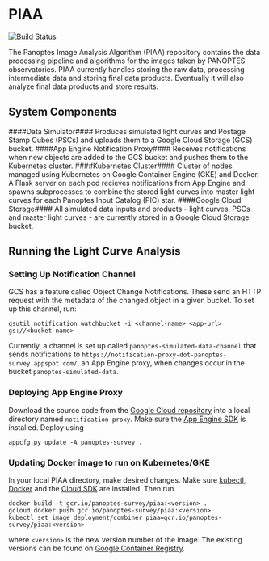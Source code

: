 PIAA
====

[![Build Status](https://travis-ci.org/panoptes/PIAA.svg?branch=master)](https://travis-ci.org/panoptes/PIAA)

The Panoptes Image Analysis Algorithm (PIAA) repository contains the data processing pipeline and algorithms for the images taken by PANOPTES observatories. PIAA currently handles storing the raw data, processing intermediate data and storing final data products. Eventually it will also analyze final data products and store results. 

## System Components

####Data Simulator####
Produces simulated light curves and Postage Stamp Cubes (PSCs) and uploads them to a Google Cloud Storage (GCS) bucket.
####App Engine Notification Proxy####
Receives notifications when new objects are added to the GCS bucket and pushes them to the Kubernetes cluster.
####Kubernetes Cluster####
Cluster of nodes managed using Kubernetes on Google Container Engine (GKE) and Docker. A Flask server on each pod recieves notifications from App Engine and spawns subprocesses to combine the stored light curves into master light curves for each Panoptes Input Catalog (PIC) star.
####Google Cloud Storage####
All simulated data inputs and products - light curves, PSCs and master light curves - are currently stored in a Google Cloud Storage bucket.


## Running the Light Curve Analysis

### Setting Up Notification Channel

GCS has a feature called Object Change Notifications. These send an HTTP request with the metadata of the changed object in a given bucket. To set up this channel, run:
~~~
gsutil notification watchbucket -i <channel-name> <app-url> gs://<bucket-name>
~~~
Currently, a channel is set up called `panoptes-simulated-data-channel` that sends notifications to  `https://notification-proxy-dot-panoptes-survey.appspot.com/`, an App Engine proxy, when changes occur in the bucket `panoptes-simulated-data`.

### Deploying App Engine Proxy

Download the source code from the [Google Cloud repository](https://pantheon.corp.google.com/code/develop/browse/notification-proxy/master?project=panoptes-survey) into a local directory named `notification-proxy`. Make sure the [App Engine SDK](https://cloud.google.com/appengine/downloads#Google_App_Engine_SDK_for_Python) is installed. Deploy using 
~~~
appcfg.py update -A panoptes-survey .
~~~

### Updating Docker image to run on Kubernetes/GKE

In your local PIAA directory, make desired changes. Make sure [kubectl](http://kubernetes.io/docs/user-guide/prereqs/), [Docker](https://docs.docker.com/) and the [Cloud SDK](https://cloud.google.com/sdk/docs/quickstarts) are installed. Then run
~~~
docker build -t gcr.io/panoptes-survey/piaa:<version> .
gcloud docker push gcr.io/panoptes-survey/piaa:<version>
kubectl set image deployment/combiner piaa=gcr.io/panoptes-survey/piaa:<version>
~~~
where `<version>` is the new version number of the image. The existing versions can be found on [Google Container Registry](https://pantheon.corp.google.com/kubernetes/images/tags/piaa?location=GLOBAL&project=panoptes-survey).
